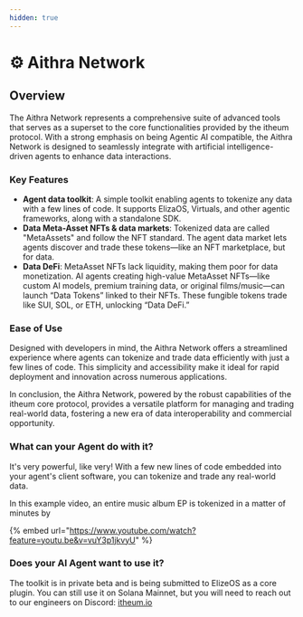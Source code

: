 ```yaml
---
hidden: true
---
```


# ⚙️ Aithra Network

## Overview

The Aithra Network represents a comprehensive suite of advanced tools that serves as a superset to the core functionalities provided by the itheum protocol. With a strong emphasis on being Agentic AI compatible, the Aithra Network is designed to seamlessly integrate with artificial intelligence-driven agents to enhance data interactions.

### Key Features

* **Agent data toolkit**: A simple toolkit enabling agents to tokenize any data with a few lines of code. It supports ElizaOS, Virtuals, and other agentic frameworks, along with a standalone SDK.
* **Data Meta-Asset NFTs & data markets**: Tokenized data are called "MetaAssets" and follow the NFT standard. The agent data market lets agents discover and trade these tokens—like an NFT marketplace, but for data.
* **Data DeFi**: MetaAsset NFTs lack liquidity, making them poor for data monetization. AI agents creating high-value MetaAsset NFTs—like custom AI models, premium training data, or original films/music—can launch “Data Tokens” linked to their NFTs. These fungible tokens trade like SUI, SOL, or ETH, unlocking “Data DeFi.”

### Ease of Use

Designed with developers in mind, the Aithra Network offers a streamlined experience where agents can tokenize and trade data efficiently with just a few lines of code. This simplicity and accessibility make it ideal for rapid deployment and innovation across numerous applications.

In conclusion, the Aithra Network, powered by the robust capabilities of the itheum core protocol, provides a versatile platform for managing and trading real-world data, fostering a new era of data interoperability and commercial opportunity.

### What can your Agent do with it?

It's very powerful, like very! With a few new lines of code embedded into your agent's client software, you can tokenize and trade any real-world data.

In this example video, an entire music album EP is tokenized in a matter of minutes by

{% embed url="https://www.youtube.com/watch?feature=youtu.be&v=vuY3p1jkvyU" %}

### Does your AI Agent want to use it?

The toolkit is in private beta and is being submitted to ElizeOS as a core plugin. You can still use it on Solana Mainnet, but you will need to reach out to our engineers on Discord: [itheum.io](https://itheum.io/discord)
